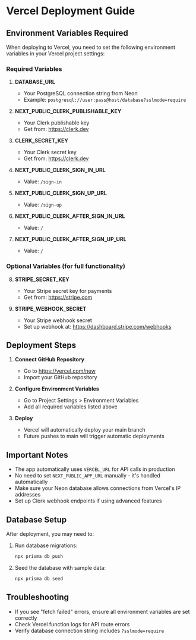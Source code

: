 # Vercel Deployment Guide

## Environment Variables Required

When deploying to Vercel, you need to set the following environment variables in your Vercel project settings:

### Required Variables

1. **DATABASE_URL**
   - Your PostgreSQL connection string from Neon
   - Example: `postgresql://user:pass@host/database?sslmode=require`

2. **NEXT_PUBLIC_CLERK_PUBLISHABLE_KEY**
   - Your Clerk publishable key
   - Get from: https://clerk.dev

3. **CLERK_SECRET_KEY**
   - Your Clerk secret key
   - Get from: https://clerk.dev

4. **NEXT_PUBLIC_CLERK_SIGN_IN_URL**
   - Value: `/sign-in`

5. **NEXT_PUBLIC_CLERK_SIGN_UP_URL**
   - Value: `/sign-up`

6. **NEXT_PUBLIC_CLERK_AFTER_SIGN_IN_URL**
   - Value: `/`

7. **NEXT_PUBLIC_CLERK_AFTER_SIGN_UP_URL**
   - Value: `/`

### Optional Variables (for full functionality)

8. **STRIPE_SECRET_KEY**
   - Your Stripe secret key for payments
   - Get from: https://stripe.com

9. **STRIPE_WEBHOOK_SECRET**
   - Your Stripe webhook secret
   - Set up webhook at: https://dashboard.stripe.com/webhooks

## Deployment Steps

1. **Connect GitHub Repository**
   - Go to https://vercel.com/new
   - Import your GitHub repository

2. **Configure Environment Variables**
   - Go to Project Settings > Environment Variables
   - Add all required variables listed above

3. **Deploy**
   - Vercel will automatically deploy your main branch
   - Future pushes to main will trigger automatic deployments

## Important Notes

- The app automatically uses `VERCEL_URL` for API calls in production
- No need to set `NEXT_PUBLIC_APP_URL` manually - it's handled automatically
- Make sure your Neon database allows connections from Vercel's IP addresses
- Set up Clerk webhook endpoints if using advanced features

## Database Setup

After deployment, you may need to:

1. Run database migrations:
   ```bash
   npx prisma db push
   ```

2. Seed the database with sample data:
   ```bash
   npx prisma db seed
   ```

## Troubleshooting

- If you see "fetch failed" errors, ensure all environment variables are set correctly
- Check Vercel function logs for API route errors
- Verify database connection string includes `?sslmode=require`